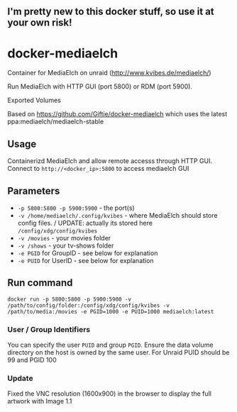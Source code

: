 ## I'm pretty new to this docker stuff, so use it at your own risk!

# docker-mediaelch

Container for MediaElch on unraid (http://www.kvibes.de/mediaelch/)

Run MediaElch with HTTP GUI (port 5800) or RDM (port 5900).

Exported Volumes 

Based on https://github.com/Giftie/docker-mediaelch which uses the latest ppa:mediaelch/mediaelch-stable

## Usage
Containerizd MediaElch and allow remote accesss through HTTP GUI. Connect to `http://<docker_ip>:5800` to access mediaelch GUI

## Parameters
* `-p 5800:5800 -p 5900:5900` - the port(s)
* `-v /home/mediaelch/.config/kvibes` - where MediaElch should store config files. / UPDATE: actually its stored here `/config/xdg/config/kvibes`
* `-v /movies` - your movies folder
* `-v /shows` - your tv-shows folder
* `-e PGID` for GroupID - see below for explanation
* `-e PUID` for UserID - see below for explanation

## Run command

`docker run -p 5800:5800 -p 5900:5900 -v /path/to/config/folder:/config/xdg/config/kvibes -v /path/to/media:/movies -e PGID=1000 -e PUID=1000 mediaelch:latest`

### User / Group Identifiers
You can specify the user `PUID` and group `PGID`. Ensure the data volume directory on the host is owned by the same user.
For Unraid PUID should be 99 and PGID 100 
### Update

Fixed the VNC resolution (1600x900) in the browser to display the full artwork with Image 1.1
